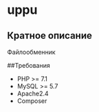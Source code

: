 # uppu

## Кратное описание
Файлообменник

##Требования
+ PHP >= 7.1
+ MySQL >= 5.7
+ Apache2.4
+ Composer
